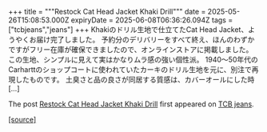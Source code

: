 +++
title = """Restock Cat Head Jacket Khaki Drill"""
date = 2025-05-26T15:08:53.000Z
expiryDate = 2025-06-08T06:36:26.094Z
tags = ["tcbjeans","jeans"]
+++
Khakiのドリル生地で仕立てたCat Head Jacket、ようやくお届け完了しました。 予約分のデリバリーをすべて終え、ほんのわずかですがフリー在庫が確保できましたので、オンラインストアに掲載しました。 この生地、シンプルに見えて実はかなりムラ感の強い個性派。 1940〜50年代のCarharttのショップコートに使われていたカーキのドリル生地を元に、別注で再現したものです。 土臭さと品の良さが同居する質感は、カバーオールにした時 \[…\]

The post [Restock Cat Head Jacket Khaki Drill](http://tcbjeans.com/2025/05/27/52613) first appeared on [TCB jeans](http://tcbjeans.com).

[[source]](http://tcbjeans.com/2025/05/27/52613)
